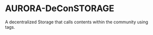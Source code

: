 # AURORA-DeConSTORAGE
A decentralized Storage that calls contents within the community using tags. 
